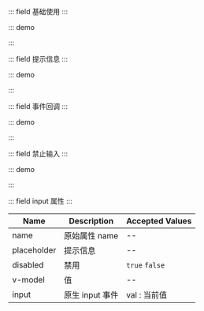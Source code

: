 ::: field 基础使用
:::

::: demo

<template>
  <lay-input v-model="data1"></lay-input>
</template>

<script>
import { ref } from 'vue'

export default {
  setup() {

    const data1 = ref("内容");

    return {
      data1
    }
  }
}
</script>

:::

::: field 提示信息
:::

::: demo

<template>
  <lay-input placeholder="提示信息"></lay-input>
</template>

<script>
import { ref } from 'vue'

export default {
  setup() {

    return {
    }
  }
}
</script>

:::

::: field 事件回调
:::

::: demo

<template>
  <lay-input v-model="data2" @input="input"></lay-input>
</template>

<script>
import { ref } from 'vue'

export default {
  setup() {

    const data2 = ref("Input 事件");
    const input = function( val ) {
        console.log("当前值:" + val)
    }

    return {
      data2,
      input
    }
  }
}
</script>

:::

::: field 禁止输入
:::

::: demo

<template>
  <lay-input placeholder="禁止输入" :disabled="disabled"></lay-input>
</template>

<script>
import { ref } from 'vue'

export default {
  setup() {

    const disabled = ref(true)

    return {
        disabled
    }
  }
}
</script>

:::

::: field input 属性
:::

| Name   | Description | Accepted Values  |
| -------- | ---- | ----------------------- | 
| name       | 原始属性 name | --  | 
| placeholder      | 提示信息 | --   | 
| disabled      | 禁用 | `true` `false`   |
| v-model     | 值 | --  | 
| input   | 原生 input 事件 | val : 当前值  | 